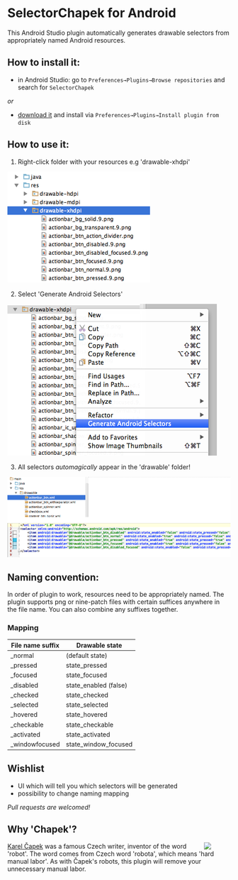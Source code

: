 # SelectorChapek for Android

This Android Studio plugin automatically generates drawable selectors from appropriately named Android resources.

## How to install it:

 - in Android Studio: go to `Preferences→Plugins→Browse repositories` and search for `SelectorChapek`

 _or_

 - [download it](http://plugins.jetbrains.com/plugin/7298) and install via `Preferences→Plugins→Install plugin from disk`

## How to use it:

1) Right-click folder with your resources e.g 'drawable-xhdpi'

 ![](img/select_folder.png)

2) Select 'Generate Android Selectors'

 ![](img/select_option.png)

3) All selectors _automagically_ appear in the 'drawable' folder!

 ![](img/selectors_generated.png)

## Naming convention:
In order of plugin to work, resources need to be appropriately named. The plugin supports png or nine-patch files with certain suffices anywhere in the file name. You can also combine any suffixes together.

### Mapping 

| File name suffix 		| Drawable state 		|
| --------------------- | --------------------- |  
| _normal 		   		| (default state)		|
| _pressed         		| state_pressed			|
| _focused         		| state_focused			|
| _disabled        		| state_enabled (false) |
| _checked		   		| state_checked   		|    
| _selected		   		| state_selected  		|   
| _hovered         		| state_hovered   	   	|
| _checkable	   		| state_checkable 		|   
| _activated	   		| state_activated 		|   
| _windowfocused   		| state_window_focused 	|


## Wishlist

 - UI which will tell you which selectors will be generated
 - possibility to change naming mapping

_Pull requests are welcomed!_

## Why 'Chapek'?

<img src="http://upload.wikimedia.org/wikipedia/commons/b/bd/Karel-capek.jpg" width="60"  align="right"/>

[Karel Čapek](http://en.wikipedia.org/wiki/Karel_%C4%8Capek) was a famous Czech writer, inventor of the word 'robot'. The word comes from Czech word 'robota', which means 'hard manual labor'. As with Čapek's robots, this plugin will remove your unnecessary manual labor. 
